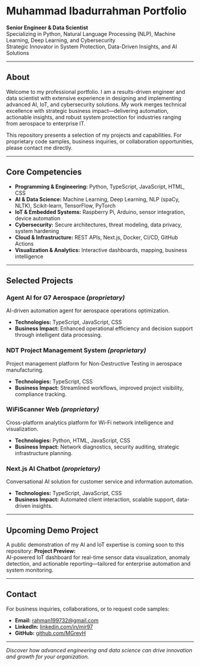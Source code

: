 # Muhammad Ibadurrahman Portfolio

**Senior Engineer & Data Scientist**  
Specializing in Python, Natural Language Processing (NLP), Machine Learning, Deep Learning, and Cybersecurity  
Strategic Innovator in System Protection, Data-Driven Insights, and AI Solutions

---

## About

Welcome to my professional portfolio. I am a results-driven engineer and data scientist with extensive experience in designing and implementing advanced AI, IoT, and cybersecurity solutions. My work merges technical excellence with strategic business impact—delivering automation, actionable insights, and robust system protection for industries ranging from aerospace to enterprise IT.

This repository presents a selection of my projects and capabilities. For proprietary code samples, business inquiries, or collaboration opportunities, please contact me directly.

---

## Core Competencies

- **Programming & Engineering:** Python, TypeScript, JavaScript, HTML, CSS
- **AI & Data Science:** Machine Learning, Deep Learning, NLP (spaCy, NLTK), Scikit-learn, TensorFlow, PyTorch
- **IoT & Embedded Systems:** Raspberry Pi, Arduino, sensor integration, device automation
- **Cybersecurity:** Secure architectures, threat modeling, data privacy, system hardening
- **Cloud & Infrastructure:** REST APIs, Next.js, Docker, CI/CD, GitHub Actions
- **Visualization & Analytics:** Interactive dashboards, mapping, business intelligence

---

## Selected Projects

### Agent AI for G7 Aerospace *(proprietary)*
AI-driven automation agent for aerospace operations optimization.
- **Technologies:** TypeScript, JavaScript, CSS
- **Business Impact:** Enhanced operational efficiency and decision support through intelligent data processing.

### NDT Project Management System *(proprietary)*
Project management platform for Non-Destructive Testing in aerospace manufacturing.
- **Technologies:** TypeScript, CSS
- **Business Impact:** Streamlined workflows, improved project visibility, compliance tracking.

### WiFiScanner Web *(proprietary)*
Cross-platform analytics platform for Wi-Fi network intelligence and visualization.
- **Technologies:** Python, HTML, JavaScript, CSS
- **Business Impact:** Network diagnostics, security auditing, strategic infrastructure planning.

### Next.js AI Chatbot *(proprietary)*
Conversational AI solution for customer service and information automation.
- **Technologies:** TypeScript, JavaScript, CSS
- **Business Impact:** Automated client interaction, scalable support, data-driven insights.

---

## Upcoming Demo Project

A public demonstration of my AI and IoT expertise is coming soon to this repository:
**Project Preview:**  
AI-powered IoT dashboard for real-time sensor data visualization, anomaly detection, and actionable reporting—tailored for enterprise automation and system monitoring.

---

## Contact

For business inquiries, collaborations, or to request code samples:

- **Email:** rahman199732@gmail.com
- **LinkedIn:** [linkedin.com/in/mir97](https://www.linkedin.com/in/mir97/)
- **GitHub:** [github.com/MGreyH](https://github.com/MGreyH)

---

_Discover how advanced engineering and data science can drive innovation and growth for your organization._
